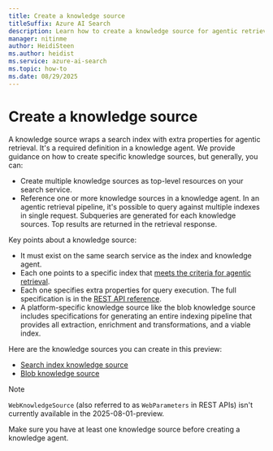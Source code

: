 ```yaml
---
title: Create a knowledge source
titleSuffix: Azure AI Search
description: Learn how to create a knowledge source for agentic retrieval workloads in Azure AI Search.
manager: nitinme
author: HeidiSteen
ms.author: heidist
ms.service: azure-ai-search
ms.topic: how-to
ms.date: 08/29/2025
---
```


# Create a knowledge source

A knowledge source wraps a search index with extra properties for agentic retrieval. It's a required definition in a knowledge agent. We provide guidance on how to create specific knowledge sources, but generally, you can:

+ Create multiple knowledge sources as top-level resources on your search service.
+ Reference one or more knowledge sources in a knowledge agent. In an agentic retrieval pipeline, it's possible to query against multiple indexes in single request. Subqueries are generated for each knowledge sources. Top results are returned in the retrieval response.

Key points about a knowledge source:

+ It must exist on the same search service as the index and knowledge agent.
+ Each one points to a specific index that [meets the criteria for agentic retrieval](search-agentic-retrieval-how-to-index.md).
+ Each one specifies extra properties for query execution. The full specification is in the [REST API reference](/rest/api/searchservice/knowledge-sources/create-or-update?view=rest-searchservice-2025-08-01-preview&preserve-view=true).
+ A platform-specific knowledge source like the blob knowledge source includes specifications for generating an entire indexing pipeline that provides all extraction, enrichment and transformations, and a viable index.

Here are the knowledge sources you can create in this preview:

+ [Search index knowledge source](search-knowledge-source-how-to-index.md)
+ [Blob knowledge source](search-knowledge-source-how-to-blob.md)

> [!NOTE]
> `WebKnowledgeSource` (also referred to as `WebParameters` in REST APIs) isn't currently available in the 2025-08-01-preview.

Make sure you have at least one knowledge source before creating a knowledge agent.